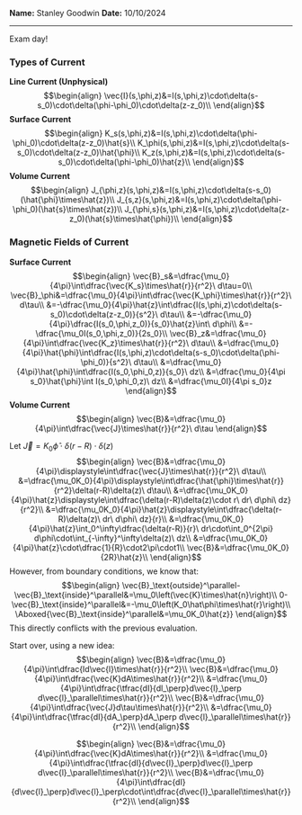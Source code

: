 **Name:** Stanley Goodwin
**Date:** 10/10/2024

---

Exam day!

### Types of Current
**Line Current (Unphysical)**
$$\begin{align}
\vec{I}(s,\phi,z)&=I(s,\phi,z)\cdot\delta(s-s_0)\cdot\delta(\phi-\phi_0)\cdot\delta(z-z_0)\\
\end{align}$$
**Surface Current**
$$\begin{align}
K_s(s,\phi,z)&=I(s,\phi,z)\cdot\delta(\phi-\phi_0)\cdot\delta(z-z_0)\hat{s}\\
K_\phi(s,\phi,z)&=I(s,\phi,z)\cdot\delta(s-s_0)\cdot\delta(z-z_0)\hat{\phi}\\
K_z(s,\phi,z)&=I(s,\phi,z)\cdot\delta(s-s_0)\cdot\delta(\phi-\phi_0)\hat{z}\\
\end{align}$$
**Volume Current**
$$\begin{align}
J_{\phi,z}(s,\phi,z)&=I(s,\phi,z)\cdot\delta(s-s_0)(\hat{\phi}\times\hat{z})\\
J_{s,z}(s,\phi,z)&=I(s,\phi,z)\cdot\delta(\phi-\phi_0)(\hat{s}\times\hat{z})\\
J_{\phi,s}(s,\phi,z)&=I(s,\phi,z)\cdot\delta(z-z_0)(\hat{s}\times\hat{\phi})\\
\end{align}$$
### Magnetic Fields of Current

**Surface Current**
$$\begin{align}
\vec{B}_s&=\dfrac{\mu_0}{4\pi}\int\dfrac{\vec{K_s}\times\hat{r}}{r^2}\ d\tau=0\\
\vec{B}_\phi&=\dfrac{\mu_0}{4\pi}\int\dfrac{\vec{K_\phi}\times\hat{r}}{r^2}\ d\tau\\
&=-\dfrac{\mu_0}{4\pi}\hat{z}\int\dfrac{I(s,\phi,z)\cdot\delta(s-s_0)\cdot\delta(z-z_0)}{s^2}\ d\tau\\
&=-\dfrac{\mu_0}{4\pi}\dfrac{I(s_0,\phi,z_0)}{s_0}\hat{z}\int\ d\phi\\
&=-\dfrac{\mu_0I(s_0,\phi,z_0)}{2s_0}\\
\vec{B}_z&=\dfrac{\mu_0}{4\pi}\int\dfrac{\vec{K_z}\times\hat{r}}{r^2}\ d\tau\\
&=\dfrac{\mu_0}{4\pi}\hat{\phi}\int\dfrac{I(s,\phi,z)\cdot\delta(s-s_0)\cdot\delta(\phi-\phi_0)}{s^2}\ d\tau\\
&=\dfrac{\mu_0}{4\pi}\hat{\phi}\int\dfrac{I(s_0,\phi_0,z)}{s_0}\ dz\\
&=\dfrac{\mu_0}{4\pi s_0}\hat{\phi}\int I(s_0,\phi_0,z)\ dz\\
&=\dfrac{\mu_0I}{4\pi s_0}z
\end{align}$$
**Volume Current**
$$\begin{align}
\vec{B}&=\dfrac{\mu_0}{4\pi}\int\dfrac{\vec{J}\times\hat{r}}{r^2}\ d\tau
\end{align}$$










Let $\vec{J}=K_0\hat{\phi}\cdot\delta(r-R)\cdot\delta(z)$
$$\begin{align}
\vec{B}&=\dfrac{\mu_0}{4\pi}\displaystyle\int\dfrac{\vec{J}\times\hat{r}}{r^2}\ d\tau\\
&=\dfrac{\mu_0K_0}{4\pi}\displaystyle\int\dfrac{\hat{\phi}\times\hat{r}}{r^2}\delta(r-R)\delta(z)\ d\tau\\
&=\dfrac{\mu_0K_0}{4\pi}\hat{z}\displaystyle\int\dfrac{\delta(r-R)\delta(z)\cdot r\ dr\ d\phi\ dz}{r^2}\\
&=\dfrac{\mu_0K_0}{4\pi}\hat{z}\displaystyle\int\dfrac{\delta(r-R)\delta(z)\ dr\ d\phi\ dz}{r}\\
&=\dfrac{\mu_0K_0}{4\pi}\hat{z}\int_0^\infty\dfrac{\delta(r-R)}{r}\ dr\cdot\int_0^{2\pi} d\phi\cdot\int_{-\infty}^\infty\delta(z)\ dz\\
&=\dfrac{\mu_0K_0}{4\pi}\hat{z}\cdot\dfrac{1}{R}\cdot2\pi\cdot1\\
\vec{B}&=\dfrac{\mu_0K_0}{2R}\hat{z}\\
\end{align}$$
However, from boundary conditions, we know that:
$$\begin{align}
\vec{B}_\text{outside}^\parallel-\vec{B}_\text{inside}^\parallel&=\mu_0\left(\vec{K}\times\hat{n}\right)\\
0-\vec{B}_\text{inside}^\parallel&=-\mu_0\left(K_0\hat\phi\times\hat{r}\right)\\
\Aboxed{\vec{B}_\text{inside}^\parallel&=\mu_0K_0\hat{z}}
\end{align}$$
This directly conflicts with the previous evaluation.




Start over, using a new idea:
$$\begin{align}
\vec{B}&=\dfrac{\mu_0}{4\pi}\int\dfrac{Id\vec{l}\times\hat{r}}{r^2}\\
\vec{B}&=\dfrac{\mu_0}{4\pi}\int\dfrac{\vec{K}dA\times\hat{r}}{r^2}\\
&=\dfrac{\mu_0}{4\pi}\int\dfrac{\tfrac{dI}{dl_\perp}d\vec{l}_\perp d\vec{l}_\parallel\times\hat{r}}{r^2}\\
\vec{B}&=\dfrac{\mu_0}{4\pi}\int\dfrac{\vec{J}d\tau\times\hat{r}}{r^2}\\
&=\dfrac{\mu_0}{4\pi}\int\dfrac{\tfrac{dI}{dA_\perp}dA_\perp d\vec{l}_\parallel\times\hat{r}}{r^2}\\
\end{align}$$





$$\begin{align}
\vec{B}&=\dfrac{\mu_0}{4\pi}\int\dfrac{\vec{K}dA\times\hat{r}}{r^2}\\
&=\dfrac{\mu_0}{4\pi}\int\dfrac{\tfrac{dI}{d\vec{l}_\perp}d\vec{l}_\perp d\vec{l}_\parallel\times\hat{r}}{r^2}\\
\vec{B}&=\dfrac{\mu_0}{4\pi}\int\dfrac{dI}{d\vec{l}_\perp}d\vec{l}_\perp\cdot\int\dfrac{d\vec{l}_\parallel\times\hat{r}}{r^2}\\
\end{align}$$






